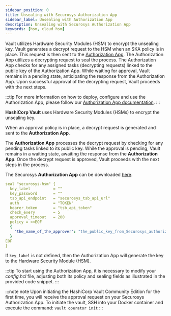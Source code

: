```yaml
---
sidebar_position: 0
title: Unsealing with Securosys Authorization App
sidebar_label: Unsealing with Authorization App
description: Unsealing with Securosys Authorization App
keywords: [hsm, cloud hsm]
---
```


Vault utilizes Hardware Security Modules (HSM) to encrypt the unsealing key.
Vault generates a decrypt request to the HSM when an SKA policy is in place. This request is then sent to the [Authorization App](/AuthorizationApp/overview).
The Authorization App utilizes a decrypting request to seal the process.
The Authorization App checks for any assigned tasks (decrypting requests) linked to the public key of the Authorization App.
While waiting for approval, Vault remains in a pending state, anticipating the response from the Authorization App.
Upon successful approval of the decrypting request, Vault proceeds with the next steps.

:::tip
For more information on how to deploy, configure and use the Authorization App, please follow our [Authorization App documentation](/AuthorizationApp/overview).
:::

**HashiCorp Vault** uses Hardware Security Modules (HSMs) to encrypt the unsealing key.

When an approval policy is in place, a decrypt request is generated and sent to the **Authorization App**.

The **Authorization App** processes the decrypt request by checking for any pending tasks linked to its public key. While the approval is pending, Vault remains in a waiting state, awaiting the response from the **Authorization App**. Once the decrypt request is approved, Vault proceeds with the next steps in the process.

The Securosys **Authorization App** can be downloaded [here](/AuthorizationApp/downloads).

```yml {9-12}
seal "securosys-hsm" {
  key_label          = ""
  key_password       = ""
  tsb_api_endpoint   = "securosys_tsb_api_url"
  auth               = "TOKEN"
  bearer_token       = "tsb_api_token"
  check_every        = 5
  approval_timeout   = 200
  policy = <<EOF
  {
    "the_name_of_the_approver": "the_public_key_from_Securosys_authorization_app"
  }
EOF
}

```


If ```key_label``` is not defined, then the Authorization App will generate the key to the Hardware Security Module (HSM).

:::tip
To start using the Authorization App, it is necessary to modify your _config.hcl_ file, adjusting both its policy and sealing fields as illustrated in the provided code snippet.
:::

:::note note
Upon initiating the HashiCorp Vault Community Edition for the first time, you will receive the approval request on your Securosys Authorization App. To initiate the vault, SSH into your Docker container and execute the command: ```vault operator init```
:::